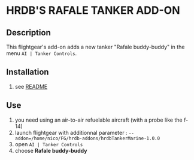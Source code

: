 HRDB'S RAFALE TANKER ADD-ON
================================================================================

Description
-----------

This flightgear's add-on adds a new tanker "Rafale buddy-buddy" in the menu `AI | Tanker Controls`.


Installation
------------

1. see [README](../README.md)


Use
------

1. you need using an air-to-air refuelable aircraft (with a probe like the f-14)
2. launch flightgear with additionnal parameter : `--addon=/home/nico/FG/hrdb-addons/hrdbTankerMarine-1.0.0`
3. open `AI | Tanker Controls`
4. choose **Rafale buddy-buddy**


